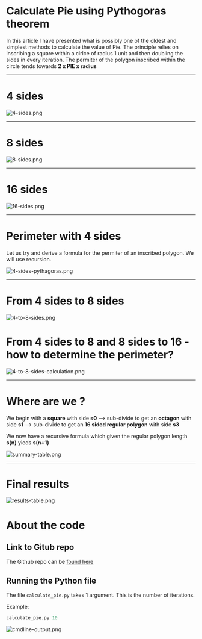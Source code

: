 # Calculate Pie using Pythogoras theorem
In this article I have presented what is possibly one of the oldest and simplest methods to calculate the value of Pie. The principle relies on inscribing a square within a cirlce of radius 1 unit and then doubling the sides in every iteration. The permiter of the polygon inscribed within the circle tends towards **2 x PIE x radius**

---


# 4 sides
![4-sides.png](docs/images/4-sides.png)

---

# 8 sides
![8-sides.png](docs/images/8-sides.png)

---

# 16 sides
![16-sides.png](docs/images/16-sides.png)

---

# Perimeter with 4 sides
Let us try and derive a formula for the permiter of an inscribed polygon. We will use recursion.

![4-sides-pythagoras.png](docs/images/4-sides-pythagoras.png)

---

# From 4 sides to 8 sides

![4-to-8-sides.png](docs/images/4-to-8-sides.png)


# From 4 sides to 8 and 8 sides to 16 - how to determine the perimeter?

![4-to-8-sides-calculation.png](docs/images/4-to-8-sides-calculation.png)

---

# Where are we ?

We begin with a **square** with side **s0** -->   sub-divide to get an **octagon** with side **s1** --> sub-divide to get an **16 sided regular polygon** with side **s3**

We now have a recursive formula which given the regular polygon length **s(n)** yieds **s(n+1)** 

![summary-table.png](docs/images/summary-table.png)

---

# Final results

![results-table.png](docs/images/results-table.png)

# About the code


## Link to Gitub repo

The Github repo can be [found here](https://github.com/sdg002/sdg002.github.io/tree/master/pie-geometrical-method)

## Running the Python file
The file `calculate_pie.py` takes 1 argument. This is the number of iterations.

Example:
```python
calculate_pie.py 10
```

![cmdline-output.png](docs/images/cmdline-output.png)

